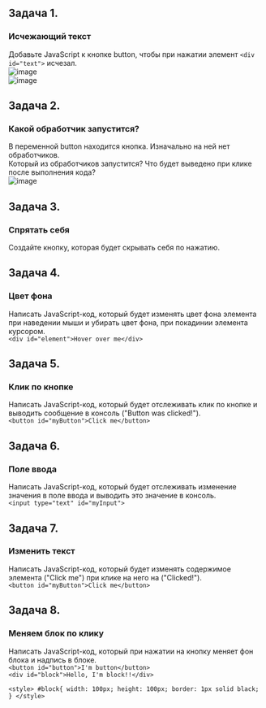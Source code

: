 ## Задача 1.   
### Исчежающий текст  
Добавьте JavaScript к кнопке button, чтобы при нажатии элемент `<div id="text">` исчезал.  
![image](https://user-images.githubusercontent.com/113675674/217559301-63928029-ff6a-4d71-a0d8-64c7a2b37fd2.png)  
![image](https://user-images.githubusercontent.com/113675674/217559356-b8feeb92-e076-4a21-b8d7-28659190eb60.png)  

## Задача 2.   
### Какой обработчик запустится?  
В переменной button находится кнопка. Изначально на ней нет обработчиков.  
Который из обработчиков запустится? Что будет выведено при клике после выполнения кода?  
![image](https://user-images.githubusercontent.com/113675674/217560135-0bdde2e7-adde-4d7c-a345-bab37ba649bb.png)   


## Задача 3.   
### Спрятать себя  
Создайте кнопку, которая будет скрывать себя по нажатию.  


## Задача 4.   
### Цвет фона  
Написать JavaScript-код, который будет изменять цвет фона элемента при наведении мыши и убирать цвет фона, при покадинии элемента курсором.    
`<div id="element">Hover over me</div>`  


## Задача 5.   
### Клик по кнопке  
Написать JavaScript-код, который будет отслеживать клик по кнопке и выводить сообщение в консоль ("Button was clicked!").  
`<button id="myButton">Click me</button>`  

## Задача 6.   
### Поле ввода  
Написать JavaScript-код, который будет отслеживать изменение значения в поле ввода и выводить это значение в консоль.  
`<input type="text" id="myInput">`  

## Задача 7.   
###  Изменить текст  
 Написать JavaScript-код, который будет изменять содержимое элемента ("Click me") при клике на него на ("Clicked!").  
`<button id="myButton">Click me</button>`  

## Задача 8.   
### Меняем блок по клику  
Написать JavaScript-код, который при нажатии на кнопку меняет фон блока и надпись в блоке.  
`<button id="button">I'm button</button>`  
 `<div id="block">Hello, I'm block!!</div>`  

  `<style>
    #block{
      width: 100px;
      height: 100px;
      border: 1px solid black;
    }
  </style>`  
